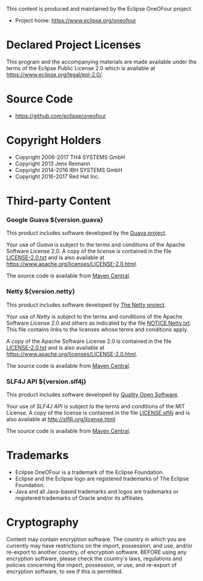 This content is produced and maintained by the Eclipse OneOFour project.

* Project home: https://www.eclipse.org/oneofour

# Declared Project Licenses

This program and the accompanying materials are made available under the terms
of the Eclipse Public License 2.0 which is available at https://www.eclipse.org/legal/epl-2.0/.

# Source Code

* https://github.com/eclipse/oneofour

# Copyright Holders

* Copyright 2006-2017 TH4 SYSTEMS GmbH
* Copyright 2013 Jens Reimann
* Copyright 2014-2016 IBH SYSTEMS GmbH
* Copyright 2016-2017 Red Hat Inc.

# Third-party Content

### Google Guava ${version.guava}

This product includes software developed by the [Guava project](https://github.com/google/guava).

Your use of *Guava* is subject to the terms and conditions of the Apache Software License 2.0.
A copy of the license is contained in the file [LICENSE-2.0.txt](LICENSE-2.0.txt) and is also available at
https://www.apache.org/licenses/LICENSE-2.0.html.

The source code is available from [Maven Central](https://search.maven.org/remotecontent?filepath=com/google/guava/guava/${version.guava}/guava-${version.guava}-sources.jar).

### Netty ${version.netty}

This product includes software developed by [The Netty project](https://netty.io/).

Your use of *Netty* is subject to the terms and conditions of the Apache Software License 2.0 and others
as indicated by the file [NOTICE.Netty.txt](NOTICE.Netty.txt). This file contains links to the licenses
whose terms and conditions apply.

A copy of the Apache Software License 2.0 is contained in the file [LICENSE-2.0.txt](LICENSE-2.0.txt) and
is also available at https://www.apache.org/licenses/LICENSE-2.0.html.

The source code is available from [Maven Central](https://search.maven.org/search?q=g:io.netty%20AND%20v:${version.netty}).

### SLF4J API ${version.slf4j}

This product includes software developed by [Quality Open Software](http://www.qos.ch/).

Your use of *SLF4J API* is subject to the terms and conditions of the MIT License.
A copy of the license is contained in the file [LICENSE.slf4j](LICENSE.slf4j)
and is also available at http://slf4j.org/license.html

The source code is available from [Maven Central](https://search.maven.org/remotecontent?filepath=org/slf4j/slf4j-api/${version.slf4j}/slf4j-api-${version.slf4j}-sources.jar).

# Trademarks

* Eclipse OneOFour is a trademark of the Eclipse Foundation.
* Eclipse and the Eclipse logo are registered trademarks of The Eclipse Foundation.
* Java and all Java-based trademarks and logos are trademarks or registered trademarks of Oracle and/or its affiliates.

# Cryptography

Content may contain encryption software. The country in which you are currently
may have restrictions on the import, possession, and use, and/or re-export to
another country, of encryption software. BEFORE using any encryption software,
please check the country's laws, regulations and policies concerning the import,
possession, or use, and re-export of encryption software, to see if this is
permitted.
